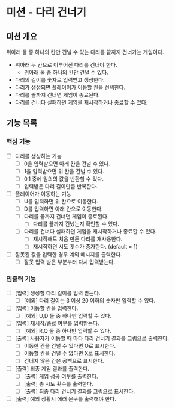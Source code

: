 # 미션 - 다리 건너기

## 미션 개요

위아래 둘 중 하나의 칸만 건널 수 있는 다리를 끝까지 건너가는 게임이다.

- 위아래 두 칸으로 이루어진 다리를 건너야 한다.
  - 위아래 둘 중 하나의 칸만 건널 수 있다.
- 다리의 길이를 숫자로 입력받고 생성한다.
- 다리가 생성되면 플레이어가 이동할 칸을 선택한다.
- 다리를 끝까지 건너면 게임이 종료된다.
- 다리를 건너다 실패하면 게임을 재시작하거나 종료할 수 있다.

## 기능 목록

### 핵심 기능

- [ ] 다리를 생성하는 기능
  - [ ] 0을 입력받으면 아래 칸을 건널 수 있다.
  - [ ] 1을 입력받으면 위 칸을 건널 수 있다.
  - [ ] 0,1 중에 임의의 값을 반환할 수 있다.
  - [ ] 입력받은 다리 길이만큼 반복한다.
- [ ] 플레이어가 이동하는 기능
  - [ ] U를 입력하면 위 칸으로 이동한다.
  - [ ] D를 입력하면 아래 칸으로 이동한다.
  - [ ] 다리를 끝까지 건너면 게임이 종료된다.
    - [ ] 다리를 끝까지 건넜는지 확인할 수 있다.
  - [ ] 다리를 건너다 실패하면 게임을 재시작하거나 종료할 수 있다.
    - [ ] 재시작해도 처음 만든 다리를 재사용한다.
    - [ ] 재시작하면 시도 횟수가 증가한다. (default = 1)
- [ ] 잘못된 값을 입력한 경우 예외 메시지를 출력한다.
  - [ ] 잘못 입력 받은 부분부터 다시 입력받는다.

### 입출력 기능

- [ ] [입력] 생성할 다리 길이를 입력 받는다.
  - [ ] [예외] 다리 길이는 3 이상 20 이하의 숫자만 입력할 수 있다.
- [ ] [입력] 이동할 칸을 입력한다.
  - [ ] [예외] U,D 둘 중 하나만 입력할 수 있다.
- [ ] [입력] 재시작/종료 여부를 입력받는다.
  - [ ] [예외] R,Q 둘 중 하나만 입력할 수 있다.
- [ ] [출력] 사용자가 이동할 때 마다 다리 건너기 결과를 그림으로 출력한다.
  - [ ] 이동한 칸을 건널 수 있다면 O로 표시한다.
  - [ ] 이동할 칸을 건널 수 없다면 X로 표시한다.
  - [ ] 건너지 않은 칸은 공백으로 표시한다.
- [ ] [출력] 최종 게임 결과를 출력한다.
  - [ ] [출력] 게임 성공 여부를 출력한다.
  - [ ] [출력] 총 시도 횟수를 출력한다.
  - [ ] [출력] 최종 다리 건너기 결과를 그림으로 표시한다.
- [ ] [출력] 예외 상황시 에러 문구를 출력해야 한다.
